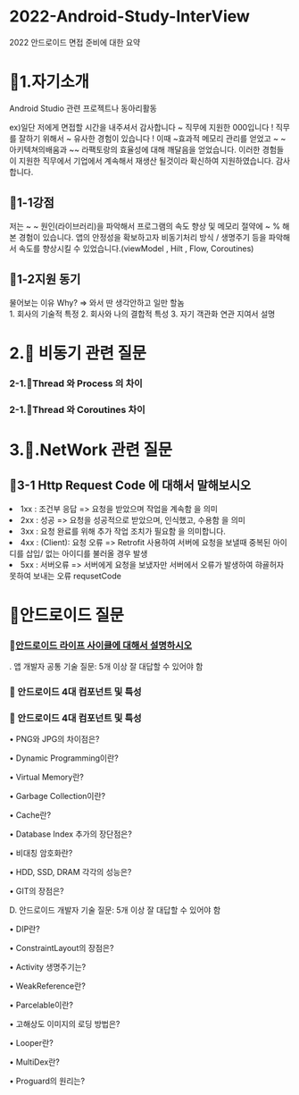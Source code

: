 # 2022-Android-Study-InterView
2022 안드로이드 면접 준비에 대한 요약

<h1>🍎1.자기소개</h1>
<p></p>
<p>Android Studio 관련 프로젝트나 동아리활동 </p>
<p>ex)일단 저에게 면접할 시간을 내주셔서 감사합니다 ~ 직무에 지원한 000입니다 !  직무를 잘하기 위해서 ~ 유사한 경험이 있습니다 !  이때 ~효과적 메모리 관리를 얻었고 ~  ~ 아키텍쳐의배움과 ~~ 라팩토랑의 효율성에 대해 깨달음을 얻었습니다. 이러한 경험들이 지원한 직무에서  기업에서 계속해서 재생산 될것이라 확신하여 지원하였습니다. 감사합니다.</p>
<h2>🍏1-1강점</h2>
<p>저는 ~ ~ 원인(라이브러리)을 파악해서 프로그램의 속도 향상 및 메모리 절약에 ~ % 해본 경험이 있습니다.  앱의 안정성을 확보하고자  비동기처리 방식 / 생명주기 등을 파악해서 속도를 향상시킬 수 있었습니다.(viewModel , Hilt , Flow, Coroutines)</p>
<h2>🍏1-2지원 동기</h2>
<p>물어보는 이유 Why? => 와서 딴 생각안하고 일만 할놈 <br>1. 회사의 기술적 특정  2.  회사와 나의 결합적 특성 3. 자기 객관화  연관 지여서 설명</p>
<h1> 2.🍎 비동기 관련 질문</h1>
<h3>2-1.🍏Thread 와 Process 의 차이 </h3>
<h3>2-1.🍏Thread 와 Coroutines 차이  </h3>


<h1>3.🍎.NetWork 관련 질문 </h1>
<h2>🍏3-1 Http Request Code 에 대해서 말해보시오</h2>
<li>1xx : 조건부 응답 => 요청을 받았으며 작업을 계속함 을 의미</li>
<li>2xx : 성공 => 요청을 성공적으로 받았으며, 인식했고, 수용함 을 의미</li>
<li>3xx : 요청 완료를 위해 추가 작업 조치가 필요함 을 의미합니다.</li>
<li>4xx : (Client): 요청 오류 => Retrofit 사용하여 서버에 요청을 보낼때 중복된 아이디를 삽입/ 없는 아이디를 불러올 경우 발생 </li>
<li>5xx : 서버오류 => 서버에게 요청을 보냈자만 서버에서 오류가 발생하여 햐굘허자 못하여 보내는 오류 requsetCode </li>

# 🍎안드로이드 질문
###  🍏<a href="https://github.com/whathe-downtown/2022-Android-Study-InterView/blob/main/Android/LifeCylce.md">안드로이드 라이프 사이클에 대해서 설명하시오 </a>
. 앱 개발자 공통 기술 질문: 5개 이상 잘 대답할 수 있어야 함
### 🍏 안드로이드 4대 컴포넌트 및 특성
### 🍏 안드로이드 4대 컴포넌트 및 특성
• PNG와 JPG의 차이점은?

• Dynamic Programming이란?

• Virtual Memory란?

• Garbage Collection이란?

• Cache란?

• Database Index 추가의 장단점은?

• 비대칭 암호화란?

• HDD, SSD, DRAM 각각의 성능은?

• GIT의 장점은?


D. 안드로이드 개발자 기술 질문: 5개 이상 잘 대답할 수 있어야 함

• DIP란?

• ConstraintLayout의 장점은?

• Activity 생명주기는?

• WeakReference란?

• Parcelable이란?

• 고해상도 이미지의 로딩 방법은?

• Looper란?

• MultiDex란?

• Proguard의 원리는?
